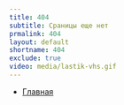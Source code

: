 ```yaml
---
title: 404
subtitle: Сраницы еще нет
prmalink: 404
layout: default
shortname: 404
exclude: true
video: media/lastik-vhs.gif
---
```


+ [Главная](index)
